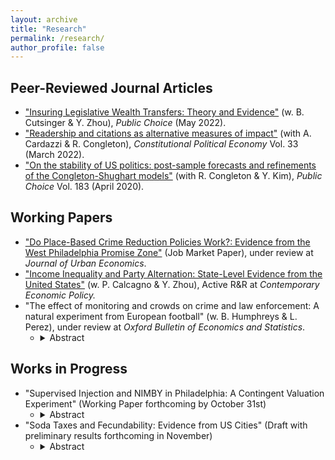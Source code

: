 ```yaml
---
layout: archive
title: "Research"
permalink: /research/
author_profile: false
---
```


## Peer-Reviewed Journal Articles
- ["Insuring Legislative Wealth Transfers: Theory and Evidence"](https://dx.doi.org/10.2139/ssrn.3375405) (w. B. Cutsinger & Y. Zhou),  <i>Public Choice</i> (May 2022).
- ["Readership and citations as alternative measures of impact"](https://link.springer.com/article/10.1007/s10602-021-09333-x) (with A. Cardazzi & R. Congleton),  <i>Constitutional Political Economy</i> Vol. 33 (March 2022).
- ["On the stability of US politics: post-sample forecasts and refinements of the Congleton-Shughart models"](https://link.springer.com/article/10.1007/s11127-019-00689-1) (with R. Congleton & Y. Kim), <i>Public Choice</i> Vol. 183 (April 2020).


## Working Papers
- ["Do Place-Based Crime Reduction Policies Work?: Evidence from the West Philadelphia Promise Zone"](https://dx.doi.org/10.2139/ssrn.3956747) (Job Market Paper), under review at <i> Journal of Urban Economics</i>.
- ["Income Inequality and Party Alternation: State-Level Evidence from the United States"](https://dx.doi.org/10.2139/ssrn.3870344) (w. P. Calcagno & Y. Zhou), Active R&R at <i>Contemporary Economic Policy.</i>
- "The effect of monitoring and crowds on crime and law enforcement: A natural experiment from European football" (w. B. Humphreys & L. Perez), under review at <i> Oxford Bulletin of Economics and Statistics</i>.
  - <details><summary>Abstract</summary> Technological advancements like the presence of smart phones and body cameras have led to increased monitoring of police, but little evidence exists on their impact. We address these problems using data on fouls from football matches in five European football leagues over six seasons. This period contains exogenous changes in monitor-ing rule enforcers through introduction of Video Assistant Referee review and limited “bystanders” from Covid-19 restrictions. Results from difference-in-differences models estimated separately for each league indicate that both events influenced the number of fouls called with substantial heterogeneity across leagues and home/away teams.</details>

## Works in Progress
- "Supervised Injection and NIMBY in Philadelphia: A Contingent Valuation Experiment" (Working Paper forthcoming by October 31st)
  - <details><summary>Abstract</summary> Fentanyl overdose is the number one cause of death for Americans aged 18-45. Recently, an organization known as Safehouse attempted to open a "Supervised-Injection Facility" in South Philadelphia. Here, intravenous drug-users would be able to use drugs under medical supervision and without legal repercussions within the walls of the facility. Upon progressing past legal hurdles and planning a relatively short-noticed opening, the organization faced immense backlash and "not in my backyard'' (NIMBY) sentiment from the local community, ultimately leading to the cancellation of the site. I apply discrete-choice and contingent valuation survey techniques to this novel scenario in the city of Philadelphia. I find that a randomly assigned information treatment is effective in increasing respondents' openness to an SIF in their area. Additionally, I find that the perceived cost to residents of an SIF on their block is high: potentially thousands of dollars per month. I also find strong evidence of a NIMBY effect, where approximately one half of respondents who support the opening of an SIF relatively far away from them oppose or are unsure of its placement within a mile of their residence. </details>
- "Soda Taxes and Fecundability: Evidence from US Cities" (Draft with preliminary results forthcoming in November)
  - <details><summary>Abstract</summary> This paper provides the first causal analysis of whether Sugar-Sweetened Beverage (SSB) taxes inadvertently led to increased fecundability within the population. I perform a synthetic control analysis using county-level natality data. Preliminary results forthcoming.</details>
